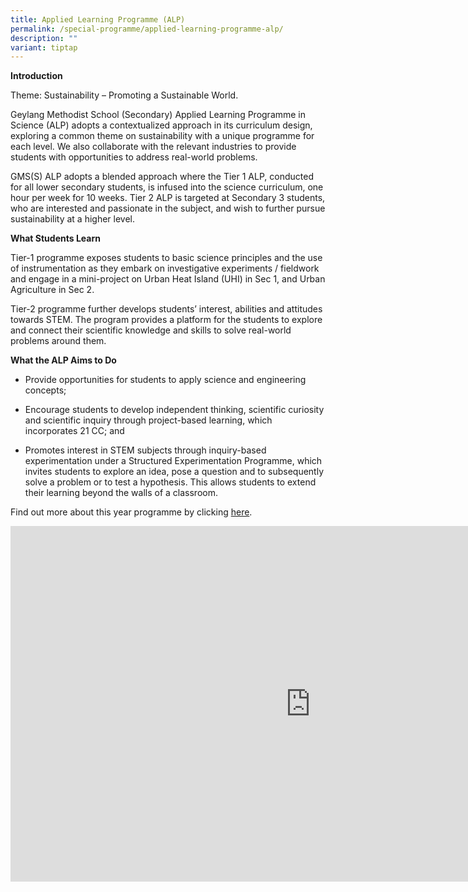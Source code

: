 ```yaml
---
title: Applied Learning Programme (ALP)
permalink: /special-programme/applied-learning-programme-alp/
description: ""
variant: tiptap
---
```

<p><strong>Introduction</strong>
</p>
<p>Theme: Sustainability – Promoting a Sustainable World.</p>
<p>Geylang Methodist School (Secondary) Applied Learning Programme in Science
(ALP) adopts a contextualized approach in its curriculum design, exploring
a common theme on sustainability with a unique programme for each level.
We also collaborate with the relevant industries to provide students with
opportunities to address real-world problems.</p>
<p>GMS(S) ALP adopts a blended approach where the Tier 1 ALP, conducted for
all lower secondary students, is infused into the science curriculum, one
hour per week for 10 weeks. Tier 2 ALP is targeted at Secondary 3 students,
who are interested and passionate in the subject, and wish to further pursue
sustainability at a higher level.</p>
<p><strong>What Students Learn</strong>
</p>
<p>Tier-1 programme exposes students to basic science principles and the
use of instrumentation as they embark on investigative experiments / fieldwork
and engage in a mini-project on Urban Heat Island (UHI) in Sec 1, and Urban
Agriculture in Sec 2.</p>
<p>Tier-2 programme further develops students’ interest, abilities and attitudes
towards STEM. The program provides a platform for the students to explore
and connect their scientific knowledge and skills to solve real-world problems
around them.</p>
<p><strong>What the ALP Aims to Do</strong>
</p>
<ul data-tight="true" class="tight">
<li>
<p>Provide opportunities for students to apply science and engineering concepts;</p>
</li>
<li>
<p>Encourage students to develop independent thinking, scientific curiosity
and scientific inquiry through project-based learning, which incorporates
21 CC; and</p>
</li>
<li>
<p>Promotes interest in STEM subjects through inquiry-based experimentation
under a Structured Experimentation Programme, which invites students to
explore an idea, pose a question and to subsequently solve a problem or
to test a hypothesis. This allows students to extend their learning beyond
the walls of a classroom.</p>
</li>
</ul>
<p>Find out more about this year programme by clicking <a href="/files/2024/2024_ALP_writeup_for_Sch_website.pdf" rel="noopener noreferrer nofollow" target="_blank">here</a>.</p>
<div class="iframe-wrapper">
<iframe height="569" width="960" allowfullscreen="true" frameborder="0" src="https://docs.google.com/presentation/d/e/2PACX-1vSh56TqfAa3g4oS1jKfwxj0gGNkot9Skd7bYVe9ZI0hOLaJ4D9ZZo6__l7wKZkPWWXhIvv6X8jz5L6C/embed?start=false&amp;loop=false&amp;delayms=3000"></iframe>
</div>
<p></p>